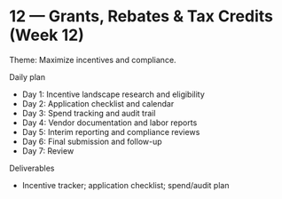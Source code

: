 # 12 — Grants, Rebates & Tax Credits (Week 12)

Theme: Maximize incentives and compliance.

Daily plan
- Day 1: Incentive landscape research and eligibility
- Day 2: Application checklist and calendar
- Day 3: Spend tracking and audit trail
- Day 4: Vendor documentation and labor reports
- Day 5: Interim reporting and compliance reviews
- Day 6: Final submission and follow-up
- Day 7: Review

Deliverables
- Incentive tracker; application checklist; spend/audit plan
